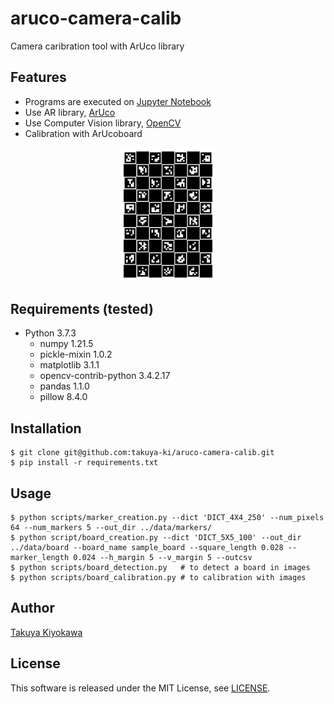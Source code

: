 # aruco-camera-calib

Camera caribration tool with ArUco library

## Features

- Programs are executed on [Jupyter Notebook](https://jupyter.org/)
- Use AR library, [ArUco](https://www.uco.es/investiga/grupos/ava/node/26)
- Use Computer Vision library, [OpenCV](https://opencv.org/)
- Calibration with ArUcoboard

<div align="center">
    <img src="data/board/sample_board.png", width="30%">
</div>

## Requirements (tested)

- Python 3.7.3
  - numpy 1.21.5
  - pickle-mixin 1.0.2
  - matplotlib 3.1.1
  - opencv-contrib-python 3.4.2.17
  - pandas 1.1.0
  - pillow 8.4.0

## Installation

    $ git clone git@github.com:takuya-ki/aruco-camera-calib.git
    $ pip install -r requirements.txt

## Usage

    $ python scripts/marker_creation.py --dict 'DICT_4X4_250' --num_pixels 64 --num_markers 5 --out_dir ../data/markers/
    $ python script/board_creation.py --dict 'DICT_5X5_100' --out_dir ../data/board --board_name sample_board --square_length 0.028 --marker_length 0.024 --h_margin 5 --v_margin 5 --outcsv
    $ python scripts/board_detection.py   # to detect a board in images
    $ python scripts/board_calibration.py # to calibration with images

## Author

[Takuya Kiyokawa](https://takuya-ki.github.io/)

## License

This software is released under the MIT License, see [LICENSE](./LICENSE).

